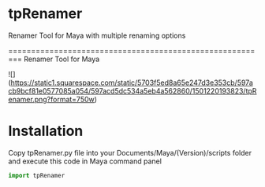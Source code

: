 # tpRenamer
Renamer Tool for Maya with multiple renaming options

=========================================================
Renamer Tool for Maya

![]
(https://static1.squarespace.com/static/5703f5ed8a65e247d3e353cb/597acb9bcf81e0577085a054/597acd5dc534a5eb4a562860/1501220193823/tpRenamer.png?format=750w)

Installation
=========================================================
Copy tpRenamer.py file into your Documents/Maya/(Version)/scripts folder and execute this code in Maya command panel

``` python
import tpRenamer
```
